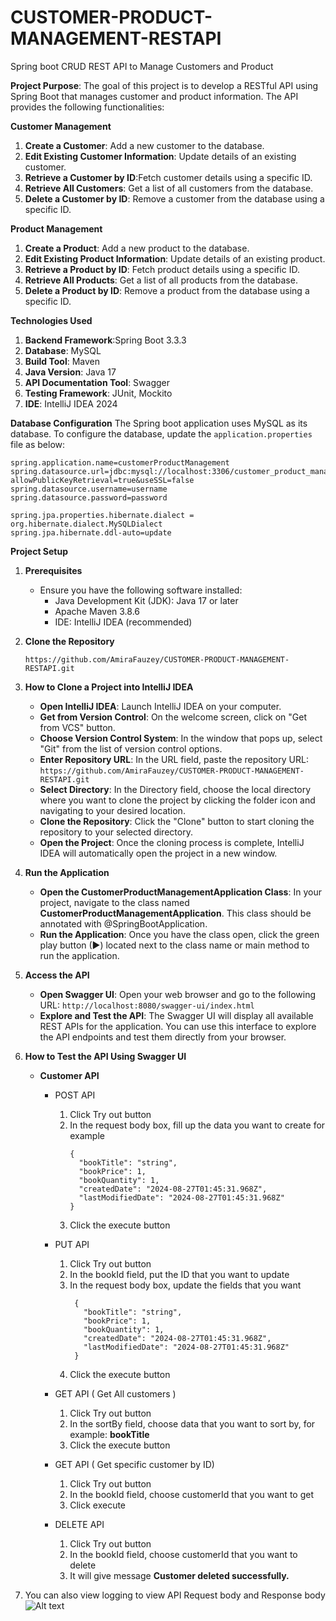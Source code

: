 # CUSTOMER-PRODUCT-MANAGEMENT-RESTAPI
Spring boot CRUD REST API to Manage Customers and Product

**Project Purpose**:
The goal of this project is to develop a RESTful API using Spring Boot that manages customer and product information. The API provides the following functionalities:

**Customer Management**
1. **Create a Customer**: Add a new customer to the database.
2. **Edit Existing Customer Information**: Update details of an existing customer.
3. **Retrieve a Customer by ID**:Fetch customer details using a specific ID.
4. **Retrieve All Customers**: Get a list of all customers from the database.
5. **Delete a Customer by ID**: Remove a customer from the database using a specific ID.

**Product Management**
1. **Create a Product**: Add a new product to the database.
2. **Edit Existing Product Information**: Update details of an existing product.
3. **Retrieve a Product by ID**: Fetch product details using a specific ID.
4. **Retrieve All Products**: Get a list of all products from the database.
5. **Delete a Product by ID**: Remove a product from the database using a specific ID.

**Technologies Used**
1. **Backend Framework**:Spring Boot 3.3.3
2. **Database**: MySQL
3. **Build Tool**: Maven
4. **Java Version**: Java 17
5. **API Documentation Tool**: Swagger
6. **Testing Framework**: JUnit, Mockito
7. **IDE**: IntelliJ IDEA 2024

**Database Configuration**
The Spring boot application uses MySQL as its database. To configure the database, update the `application.properties` file as below:
```properties
spring.application.name=customerProductManagement
spring.datasource.url=jdbc:mysql://localhost:3306/customer_product_management_db?allowPublicKeyRetrieval=true&useSSL=false
spring.datasource.username=username
spring.datasource.password=password

spring.jpa.properties.hibernate.dialect = org.hibernate.dialect.MySQLDialect
spring.jpa.hibernate.ddl-auto=update
```

**Project Setup**
1. **Prerequisites**
   * Ensure you have the following software installed:
     * Java Development Kit (JDK): Java 17 or later
     * Apache Maven 3.8.6
     * IDE: IntelliJ IDEA (recommended)
3. **Clone the Repository**
     ```
     https://github.com/AmiraFauzey/CUSTOMER-PRODUCT-MANAGEMENT-RESTAPI.git
     ```
5. **How to Clone a Project into IntelliJ IDEA**
     * **Open IntelliJ IDEA**: Launch IntelliJ IDEA on your computer.
     * **Get from Version Control**: On the welcome screen, click on "Get from VCS" button.
     * **Choose Version Control System**: In the window that pops up, select "Git" from the list of version control options.
     * **Enter Repository URL**: In the URL field, paste the repository URL:
        ```https://github.com/AmiraFauzey/CUSTOMER-PRODUCT-MANAGEMENT-RESTAPI.git```
     * **Select Directory**: In the Directory field, choose the local directory where you want to clone the project by clicking the folder icon and navigating to your desired location.
     * **Clone the Repository**: Click the "Clone" button to start cloning the repository to your selected directory.
     * **Open the Project**:  Once the cloning process is complete, IntelliJ IDEA will automatically open the project in a new window.
6. **Run the Application**
     * **Open the CustomerProductManagementApplication Class**: In your project, navigate to the class named **CustomerProductManagementApplication**. This class should be annotated with @SpringBootApplication.
     * **Run the Application**: Once you have the class open, click the green play button (►) located next to the class name or main method to run the application.
7. **Access the API**
     * **Open Swagger UI**: Open your web browser and go to the following URL: ```http://localhost:8080/swagger-ui/index.html```
     * **Explore and Test the API**: The Swagger UI will display all available REST APIs for the application. You can use this interface to explore the API endpoints and test them directly from your browser.
8. **How to Test the API Using Swagger UI**
     * **Customer API**
         * POST API
             1. Click Try out button
             2. In the request body box, fill up the data you want to create for example
                ```
                {
                  "bookTitle": "string",
                  "bookPrice": 1,
                  "bookQuantity": 1,
                  "createdDate": "2024-08-27T01:45:31.968Z",
                  "lastModifiedDate": "2024-08-27T01:45:31.968Z"
                }
                ```
             3. Click the execute button
                
         * PUT API
           1. Click Try out button
           2. In the bookId field, put the ID that you want to update
           3. In the request body box, update the fields that you want
               ```
                {
                  "bookTitle": "string",
                  "bookPrice": 1,
                  "bookQuantity": 1,
                  "createdDate": "2024-08-27T01:45:31.968Z",
                  "lastModifiedDate": "2024-08-27T01:45:31.968Z"
                }
                ```
            4. Click the execute button

          * GET API ( Get All customers )
            1. Click Try out button
            2. In the sortBy field, choose data that you want to sort by, for example: **bookTitle**
            3. Click the execute button
                
          * GET API ( Get specific customer by ID)
            1. Click Try out button
            2. In the bookId field, choose customerId that you want to get
            3. Click execute

          * DELETE API
            1. Click Try out button
            2. In the bookId field, choose customerId that you want to delete
            3. It will give message **Customer deleted successfully.**
      
9. You can also view logging to view API Request body and Response body
    ![Alt text](C:\Users\Hp\OneDrive\Desktop/ResponseAndRequestBody.jpg)       
            
       

          
             
    
